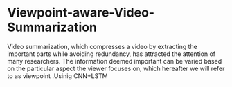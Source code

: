 # Viewpoint-aware-Video-Summarization
Video summarization, which compresses a video by extracting the important parts while avoiding redundancy, has attracted the attention of many researchers. The information deemed important can be varied based on the particular aspect the viewer focuses on, which hereafter we will refer to as viewpoint .Usinig CNN+LSTM
